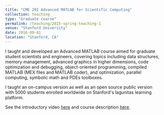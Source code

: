 ```yaml
---
title: "CME 292 Advanced MATLAB for Scientific Computing"
collection: teaching
type: "Graduate course"
permalink: /teaching/2015-spring-teaching-1
venue: "Stanford University"
date: 2016-09-01
location: "Stanford, CA"
---
```


I taught and developed an Advanced MATLAB course aimed for graduate student scientists and engineers, covering topics including data structures, memory management, advanced graphics in higher dimensions, code optimization and debugging, object-oriented programming, compiled MATLAB (MEX files and MATLAB coder), and optimization, parallel computing, symbolic math and PDEs toolboxes.

I taught an on-campus version as well as an open source public version with 5000 students enrolled worldwide on Stanford's lagunitas learning platform. 

See the introductory video [here](https://www.youtube.com/watch?v=j0jb6KQJC2w) and course description [here](https://explorecourses.stanford.edu/search?view=catalog&filter-coursestatus-Active=on&q=CME%20292:%20Advanced%20MATLAB%20for%20Scientific%20Computing&academicYear=20162017).
